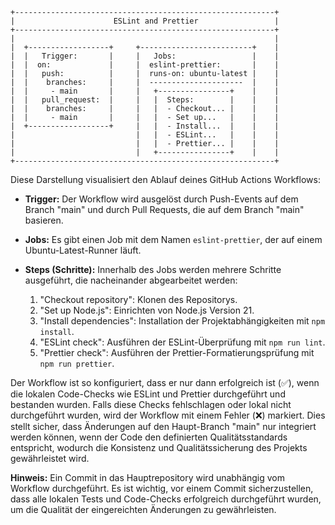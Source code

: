 ```
+----------------------------------------------------------+
|                      ESLint and Prettier                 |
+----------------------------------------------------------+
|                                                          |
|  +------------------+     +-------------------------+    |
|  |   Trigger:       |     |   Jobs:                 |    |
|  |  on:             |     |  eslint-prettier:       |    |
|  |   push:          |     |  runs-on: ubuntu-latest |    |
|  |    branches:     |     |  ---------------------  |    |
|  |     - main       |     |   +----------------+    |    |
|  |   pull_request:  |     |   |  Steps:        |    |    |
|  |    branches:     |     |   |  - Checkout... |    |    |
|  |     - main       |     |   |  - Set up...   |    |    |
|  +------------------+     |   |  - Install...  |    |    |
|                           |   |  - ESLint...   |    |    |
|                           |   |  - Prettier... |    |    |
|                           |   +----------------+    |    |
+----------------------------------------------------------+
```

Diese Darstellung visualisiert den Ablauf deines GitHub Actions Workflows:

- **Trigger:** Der Workflow wird ausgelöst durch Push-Events auf dem Branch "main" und durch Pull Requests, die auf dem Branch "main" basieren.

- **Jobs:** Es gibt einen Job mit dem Namen `eslint-prettier`, der auf einem Ubuntu-Latest-Runner läuft.

- **Steps (Schritte):** Innerhalb des Jobs werden mehrere Schritte ausgeführt, die nacheinander abgearbeitet werden:
  1. "Checkout repository": Klonen des Repositorys.
  2. "Set up Node.js": Einrichten von Node.js Version 21.
  3. "Install dependencies": Installation der Projektabhängigkeiten mit `npm install`.
  4. "ESLint check": Ausführen der ESLint-Überprüfung mit `npm run lint`.
  5. "Prettier check": Ausführen der Prettier-Formatierungsprüfung mit `npm run prettier`.

Der Workflow ist so konfiguriert, dass er nur dann erfolgreich ist (✅), wenn die lokalen Code-Checks wie ESLint und Prettier durchgeführt und bestanden wurden. Falls diese Checks fehlschlagen oder lokal nicht durchgeführt wurden, wird der Workflow mit einem Fehler (❌) markiert. Dies stellt sicher, dass Änderungen auf den Haupt-Branch "main" nur integriert werden können, wenn der Code den definierten Qualitätsstandards entspricht, wodurch die Konsistenz und Qualitätssicherung des Projekts gewährleistet wird.

**Hinweis:** Ein Commit in das Hauptrepository wird unabhängig vom Workflow durchgeführt. Es ist wichtig, vor einem Commit sicherzustellen, dass alle lokalen Tests und Code-Checks erfolgreich durchgeführt wurden, um die Qualität der eingereichten Änderungen zu gewährleisten.
